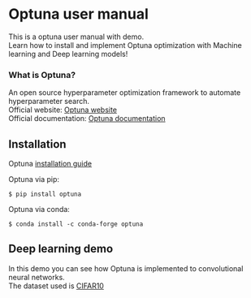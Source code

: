 # Optuna user manual
This is a optuna user manual with demo.<br>
Learn how to install and implement Optuna optimization with Machine learning and Deep learning models!

### What is Optuna?
  An open source hyperparameter optimization framework to automate hyperparameter search. 
  <br>Official website: [Optuna website](https://optuna.org)
  <br>Official documentation: [Optuna documentation](https://optuna.readthedocs.io/en/stable/)
    
## Installation
Optuna [installation guide](https://optuna.readthedocs.io/en/stable/installation.html)

Optuna via pip:
```
$ pip install optuna
```
Optuna via conda:
```
$ conda install -c conda-forge optuna
```

## Deep learning demo
In this demo you can see how Optuna is implemented to convolutional neural networks.<br>
The dataset used is [CIFAR10](https://www.cs.toronto.edu/~kriz/cifar.html)
